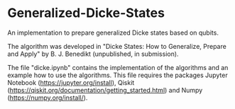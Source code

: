 # Generalized-Dicke-States

An implementation to prepare generalized Dicke states based on qubits.

The algorithm was developed in "Dicke States: How to Generalize, Prepare and Apply" by B. J. Benedikt (unpublished, in submission).

The file "dicke.ipynb" contains the implementation of the algorithms and an example how to use the algorithms. This file requires the packages Jupyter Notebook (https://jupyter.org/install), Qiskit (https://qiskit.org/documentation/getting_started.html) and Numpy (https://numpy.org/install/).
